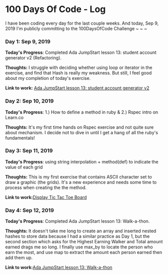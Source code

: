 # 100 Days Of Code - Log

I have been coding every day for the last couple weeks. And today, Sep 9, 2019 I'm publicly committing to the 100DaysOfCode Challenge ~ ~ ~

### Day 1: Sep 9, 2019 

**Today's Progress**: Completed Ada JumpStart lesson 13: student account generator v2 (Refactoring).

**Thoughts:** I struggle with deciding whether using loop or iterator in the exercise, and find that Hash is really my weakness. But still, I feel good about my completion of today's exercise.

**Link to work:** [Ada JumpStart lesson 13: student account generator v2 ](https://repl.it/@syrosalynyu/JS-lesson-13-student-account-generator-v2)


### Day 2: Sep 10, 2019 

**Today's Progress**: 1.) How to define a method in ruby & 2.) Rspec intro on Learn.co

**Thoughts:** It's my first time hands on Rspec exercise and not quite sure about mechanism. I decide not to dive in until I get a hang of all the ruby's fundamentals!


### Day 3: Sep 11, 2019 

**Today's Progress**: using string interpolation + method(def) to indicate the value of each grid

**Thoughts:** This is my first exercise that contains ASCII character set to draw a graphic (the grids). It's a new experience and needs some time to process when creating the the method.

**Link to work:**[Display Tic Tac Toe Board](https://github.com/syrosalynyu/ttt-4-display-board-rb-bootcamp-prep-000/blob/master/lib/display_board.rb)


### Day 4: Sep 12, 2019 

**Today's Progress**: Completed Ada JumpStart lesson 13: Walk-a-thon.

**Thoughts:** It doesn't take me long to create an array and inserted nested hashes to store data because I had a similar practice as Day 1, but the second section which asks for the Highest Earning Walker and Total amount earned drags me so long. I finally use max_by to locate the person who earn the most, and use map to extract the amount each person earned then add them up. 

**Link to work:**[Ada JumpStart lesson 13: Walk-a-thon](https://repl.it/@syrosalynyu/JS-lesson-13-Walk-a-thon)

